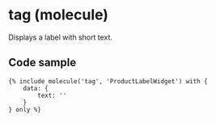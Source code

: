 # tag (molecule)

Displays a label with short text.

## Code sample

```
{% include molecule('tag', 'ProductLabelWidget') with {
    data: {
        text: ''
    }
} only %}
```

